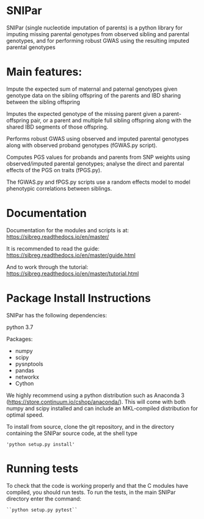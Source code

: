 # SNIPar

SNIPar (single nucleotide imputation of parents) is a python library for imputing missing parental genotypes from observed sibling and parental genotypes,
and for performing robust GWAS using the resulting imputed parental genotypes

# Main features:

Impute the expected sum of maternal and paternal genotypes given genotype data on the sibling
    offspring of the parents and IBD sharing between the sibling offspring

Imputes the expected genotype of the missing parent given a parent-offspring pair, or a parent and multiple full sibling
offspring along with the shared IBD segments of those offspring. 

Performs robust GWAS using observed and imputed parental genotypes along with observed proband genotypes (fGWAS.py script).

Computes PGS values for probands and parents from SNP weights using observed/imputed parental genotypes; analyse the direct and parental effects
of the PGS on traits (fPGS.py). 

The fGWAS.py and fPGS.py scripts use a random effects model to model phenotypic correlations between siblings. 

# Documentation

Documentation for the modules and scripts is at: https://sibreg.readthedocs.io/en/master/

It is recommended to read the guide: https://sibreg.readthedocs.io/en/master/guide.html

And to work through the tutorial: https://sibreg.readthedocs.io/en/master/tutorial.html

# Package Install Instructions

SNIPar has the following dependencies:

python 3.7

Packages:

- numpy
- scipy
- pysnptools
- pandas
- networkx
- Cython

We highly recommend using a python distribution such as Anaconda 3 (https://store.continuum.io/cshop/anaconda/).
This will come with both numpy and scipy installed and can include an MKL-compiled distribution
for optimal speed.

To install from source, clone the git repository, and in the directory
containing the SNIPar source code, at the shell type

    'python setup.py install'

# Running tests

To check that the code is working properly and that the C modules have compiled, you should
run tests. To run the tests, in the main SNIPar directory enter the command:

    ``python setup.py pytest``
